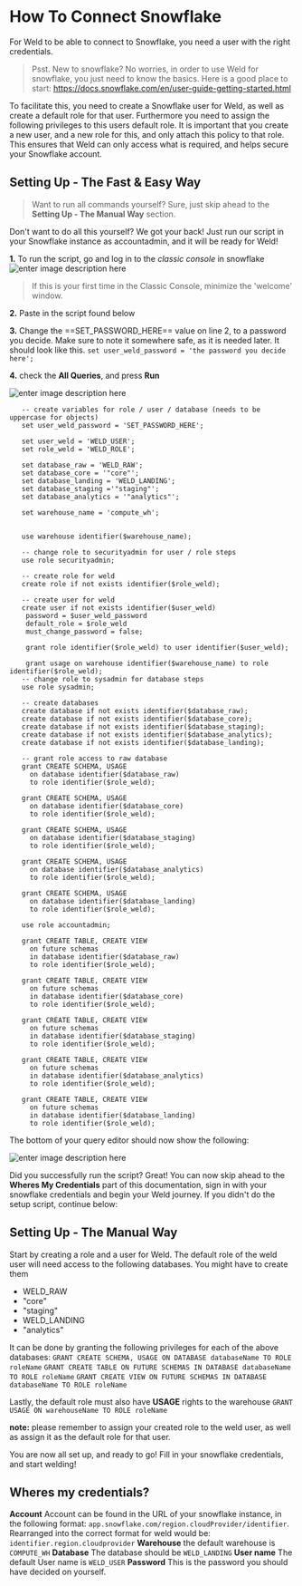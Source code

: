 
# How To Connect Snowflake
For Weld to be able to connect to Snowflake, you need a user with the right credentials.   

>Psst. New to snowflake? No worries, in order to use Weld for snowflake, you just need to know the basics. Here is a good place to start: https://docs.snowflake.com/en/user-guide-getting-started.html  

To facilitate this, you need to create a Snowflake user for Weld, as well as create a default role for that user. Furthermore you need to assign the following privileges to this users default role. It is important that you create a new user, and a new role for this, and only attach this policy to that role. This ensures that Weld can only access what is required, and helps secure your Snowflake account.

## Setting Up - The Fast & Easy Way
>Want to run all commands yourself? Sure, just skip ahead to the **Setting Up - The Manual Way** section.

Don't want to do all this yourself? We got your back! Just run our script in your Snowflake instance as accountadmin, and it will be ready for Weld!

**1.** To run the script, go and log in to the *classic console* in snowflake ![enter image description here](https://lh3.googleusercontent.com/pw/AM-JKLXNC0uH8lYRGwdAIKeDbh-uvg91hD9tJFEDvTMH4aV9zruMuXAMQiDa3wk8M8W2VD1eCbd8r5PhZbw23ybB1LR4bBVWFTud8ynjY_5_jLOesxwxir5SDcu-6liApibkKBn4s8VoMW9_7g28yibKjAU=w1254-h680-no?authuser=0)
>If this is your first time in the Classic Console, minimize the 'welcome' window.

**2.** Paste in the script found below

**3.** Change the  ==SET_PASSWORD_HERE== value on line 2, to a password you decide. Make sure to note it somewhere safe, as it is needed later. 
It should look like this. 
`set user_weld_password = 'the password you decide here';`

**4.** check the **All Queries**, and press **Run**

![enter image description here](https://lh3.googleusercontent.com/pw/AM-JKLV0zTfbd206H_fAL-Wy-J3hW4TS8otL3o-kngS9XOveFCl45y01cuUiAD2GbP3cgxaDL_UKYedbfajIy6XDO29WcNBXt8JVMn1e0c7ZzAEIlsZ_7WEh_BFectF2muh2DHm_FVnP2-dZlEixCSTz2bw=w1354-h496-no?authuser=0)
	
	   -- create variables for role / user / database (needs to be uppercase for objects)
	   set user_weld_password = 'SET_PASSWORD_HERE';

	   set user_weld = 'WELD_USER';	   
	   set role_weld = 'WELD_ROLE';

	   set database_raw = 'WELD_RAW';
	   set database_core = '"core"';
	   set database_landing = 'WELD_LANDING';
	   set database_staging ='"staging"';
	   set database_analytics = '"analytics"';

	   set warehouse_name = 'compute_wh';


	   use warehouse identifier($warehouse_name); 

	   -- change role to securityadmin for user / role steps
	   use role securityadmin;

	   -- create role for weld
	   create role if not exists identifier($role_weld);

	   -- create user for weld
	   create user if not exists identifier($user_weld)
	    password = $user_weld_password
	    default_role = $role_weld 
	    must_change_password = false;

	    grant role identifier($role_weld) to user identifier($user_weld);

	    grant usage on warehouse identifier($warehouse_name) to role identifier($role_weld);
	   -- change role to sysadmin for database steps
	   use role sysadmin;

	   -- create databases
	   create database if not exists identifier($database_raw);
	   create database if not exists identifier($database_core);
	   create database if not exists identifier($database_staging);
	   create database if not exists identifier($database_analytics);
	   create database if not exists identifier($database_landing);

	   -- grant role access to raw database
	   grant CREATE SCHEMA, USAGE
	     on database identifier($database_raw)
	     to role identifier($role_weld);

	   grant CREATE SCHEMA, USAGE
	     on database identifier($database_core)
	     to role identifier($role_weld);

	   grant CREATE SCHEMA, USAGE
	     on database identifier($database_staging)
	     to role identifier($role_weld);

	   grant CREATE SCHEMA, USAGE
	     on database identifier($database_analytics)
	     to role identifier($role_weld);

	   grant CREATE SCHEMA, USAGE
	     on database identifier($database_landing)
	     to role identifier($role_weld);

	   use role accountadmin;

	   grant CREATE TABLE, CREATE VIEW
	     on future schemas
	     in database identifier($database_raw)
	     to role identifier($role_weld);

	   grant CREATE TABLE, CREATE VIEW
	     on future schemas
	     in database identifier($database_core)
	     to role identifier($role_weld);

	   grant CREATE TABLE, CREATE VIEW
	     on future schemas
	     in database identifier($database_staging)
	     to role identifier($role_weld);

	   grant CREATE TABLE, CREATE VIEW
	     on future schemas
	     in database identifier($database_analytics)
	     to role identifier($role_weld);

	   grant CREATE TABLE, CREATE VIEW
	     on future schemas
	     in database identifier($database_landing)
	     to role identifier($role_weld);	

The bottom of your query editor should now show the following: 

![enter image description here](https://lh3.googleusercontent.com/pw/AM-JKLUtx6Z6O-78_aJkN-DowQFcBjdahrA4zNRcLEFg1LpOd3B7IVBX1_i4_10Kjeu6yZQDK50DftjyOJJPa5nJVZBWLCiAb9k8oHcgo40Z1ThqKORlbCn1PEXK0OXYuJtXD9xczY07DAmAN0Z-CQR2nNg=w1054-h720-no?authuser=0)

Did you successfully run the script? 
Great! You can now skip ahead to the **Wheres My Credentials** part of this documentation, sign in with your snowflake credentials and begin your Weld journey. If you didn't do the setup script, continue below:

## Setting Up - The Manual Way
Start by creating a role and a user for Weld.
The default role of the weld user will need access to the following databases. You might have to create them

 - WELD_RAW
 - "core"
 - "staging"
 - WELD_LANDING
 - "analytics"

It can be done by granting the following privileges for each of the above databases: 
`GRANT CREATE SCHEMA, USAGE ON DATABASE databaseName TO ROLE roleName`
`GRANT CREATE TABLE ON FUTURE SCHEMAS IN DATABASE databaseName TO ROLE roleName`
`GRANT CREATE VIEW ON FUTURE SCHEMAS IN DATABASE databaseName TO ROLE roleName`

Lastly, the default role must also have **USAGE** rights to the warehouse 
`GRANT USAGE ON warehouseName TO ROLE roleName`

**note:** please remember to assign your created role to the weld user, as well as assign it as the default role for that user.

You are now all set up, and ready to go! Fill in your snowflake credentials, and start welding! 

## Wheres my credentials?
**Account**
Account can be found in the URL of your snowflake instance, in the following format: 
`app.snowflake.com/region.cloudProvider/identifier`. 
Rearranged into the correct format for weld would be: 
`identifier.region.cloudprovider`
**Warehouse**
the default warehouse is `COMPUTE_WH`
**Database**
The database should be `WELD_LANDING`
**User name**
The default User name is `WELD_USER`
**Password**
This is the password you should have decided on yourself.
